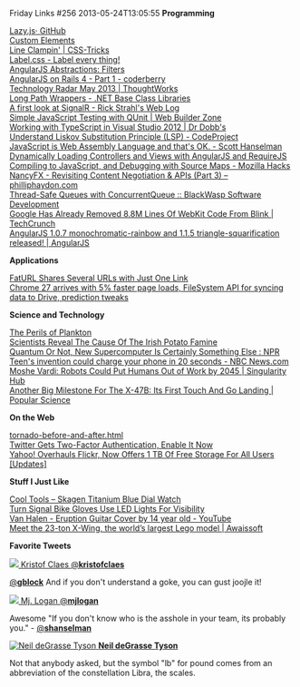 Friday Links #256
2013-05-24T13:05:55
**Programming**

[Lazy.js· GitHub](https://github.com/dtao/lazy.js?utm_source=javascriptweekly&utm_medium=email)  
[Custom Elements](http://www.w3.org/TR/custom-elements/?utm_source=html5weekly&utm_medium=email)  
[Line Clampin' | CSS-Tricks](http://css-tricks.com/line-clampin/?utm_source=html5weekly&utm_medium=email)  
[Label.css - Label every thing!](http://usablica.github.io/label.css/?utm_source=html5weekly&utm_medium=email#demo)  
[AngularJS Abstractions: Filters](http://odetocode.com/blogs/scott/archive/2013/05/20/angularjs-abstractions-filters.aspx)  
[AngularJS on Rails 4 - Part 1 - coderberry](http://coderberry.me/blog/2013/04/22/angularjs-on-rails-4-part-1/)  
[Technology Radar May 2013 | ThoughtWorks](http://www.thoughtworks.com/radar)  
[Long Path Wrappers - .NET Base Class Libraries](http://bcl.codeplex.com/wikipage?title=Long%20Path%20Samples&referringTitle=Long%20Path)  
[A first look at SignalR - Rick Strahl's Web Log](http://www.west-wind.com/weblog/posts/2013/May/22/A-first-look-at-SignalR?utm_source=feedly&utm_medium=feed&utm_campaign=Feed%3A+RickStrahl+%28Rick+Strahl%27s+WebLog%29)  
[Simple JavaScript Testing with QUnit | Web Builder Zone](http://css.dzone.com/articles/simple-javascript-testing?utm_source=feedburner&utm_medium=feed&utm_campaign=Feed%3A+zones%2Fcss+%28CSS+Zone%29)  
[Working with TypeScript in Visual Studio 2012 | Dr Dobb's](http://www.drdobbs.com/windows/working-with-typescript-in-visual-studio/240154792)  
[Understand Liskov Substitution Principle (LSP) - CodeProject](http://www.codeproject.com/Articles/595160/Understand-Liskov-Substitution-Principle-LSP)  
[JavaScript is Web Assembly Language and that's OK. - Scott Hanselman](http://www.hanselman.com/blog/JavaScriptIsWebAssemblyLanguageAndThatsOK.aspx)  
[Dynamically Loading Controllers and Views with AngularJS and RequireJS](http://weblogs.asp.net/dwahlin/archive/2013/05/22/dynamically-loading-controllers-and-views-with-angularjs-and-requirejs.aspx)  
[Compiling to JavaScript, and Debugging with Source Maps - Mozilla Hacks](https://hacks.mozilla.org/2013/05/compiling-to-javascript-and-debugging-with-source-maps/)  
[NancyFX - Revisiting Content Negotiation & APIs (Part 3) – philliphaydon.com](http://www.philliphaydon.com/2013/05/nancyfx-revisiting-content-negotiation-and-apis-part-3/)  
[Thread-Safe Queues with ConcurrentQueue :: BlackWasp Software Development](http://www.blackwasp.co.uk/ConcurrentQueue.aspx)  
[Google Has Already Removed 8.8M Lines Of WebKit Code From Blink | TechCrunch](http://techcrunch.com/2013/05/16/google-has-already-removed-8-8m-lines-of-webkit-code-from-blink/?utm_source=html5weekly&utm_medium=email)  
[AngularJS 1.0.7 monochromatic-rainbow and 1.1.5 triangle-squarification released! | AngularJS](http://blog.angularjs.org/2013/05/angularjs-107-monochromatic-rainbow-and.html)

**Applications**

[FatURL Shares Several URLs with Just One Link](http://lifehacker.com/faturl-shares-several-urls-with-just-one-link-507651552)  
[Chrome 27 arrives with 5% faster page loads, FileSystem API for syncing data to Drive, prediction tweaks](http://chrome%2027%20arrives%20with%205%25%20faster%20page%20loads%2c%20filesystem%20api%20for%20syncing%20data%20to%20drive%2c%20prediction%20tweaks%2c%20and%20more/)

**Science and Technology**

[The Perils of Plankton](http://sciencefriday.com/blogs/05/17/2013/the-perils-of-plankton.html?series=20)  
[Scientists Reveal The Cause Of The Irish Potato Famine](http://www.popsci.com/science/article/2013-05/cause-irish-potato-famine-has-been-discovered)  
[Quantum Or Not, New Supercomputer Is Certainly Something Else : NPR](http://www.npr.org/2013/05/22/185532608/quantum-or-not-new-supercomputer-is-certainly-something-else?ft=1&f=1019&utm_source=feedly)  
[Teen's invention could charge your phone in 20 seconds - NBC News.com](http://www.nbcnews.com/technology/teens-invention-could-charge-your-phone-20-seconds-1C9977955)  
[Moshe Vardi: Robots Could Put Humans Out of Work by 2045 | Singularity Hub](http://singularityhub.com/2013/05/15/moshe-vardi-robots-could-put-humans-out-of-work-by-2045/)  
[Another Big Milestone For The X-47B: Its First Touch And Go Landing | Popular Science](http://www.popsci.com/technology/article/2013-05/navys-x-47b-hits-carrier-deck-first-touch-and-go-maneuvers)

**On the Web**

[tornado-before-and-after.html](http://www.nytimes.com/interactive/2013/05/21/us/tornado-before-and-after.html?smid=pl-share&_r=0)  
[Twitter Gets Two-Factor Authentication, Enable It Now](http://lifehacker.com/twitter-gets-two-factor-authentication-enable-it-now-509354499?utm_campaign=socialflow_lifehacker_twitter&utm_source=lifehacker_twitter&utm_medium=socialflow)  
[Yahoo! Overhauls Flickr, Now Offers 1 TB Of Free Storage For All Users [Updates]](http://www.makeuseof.com/tag/flickr-now-offers-1-tb-of-free-space-for-all-behind-a-completely-redesigned-interface-updates/)

**Stuff I Just Like**

[Cool Tools – Skagen Titanium Blue Dial Watch](http://kk.org/cooltools/archives/11806?utm_source=feedly&utm_medium=feed&utm_campaign=Feed%3A+CoolTools+%28Cool+Tools%29)  
[Turn Signal Bike Gloves Use LED Lights For Visibility](http://www.bitrebels.com/technology/led-turn-signal-bike-gloves/)  
[Van Halen - Eruption Guitar Cover by 14 year old - YouTube](https://www.youtube.com/watch?feature=player_embedded&v=rV6SmY04WdE)  
[Meet the 23-ton X-Wing, the world’s largest Lego model | Awaissoft](https://awaissoft.wordpress.com/2013/05/23/meet-the-23-ton-x-wing-the-worlds-largest-lego-model/)

**Favorite Tweets**

[![](https://si0.twimg.com/profile_images/2520413740/ajhk6838ncw7ius8fik2_normal.jpeg) Kristof Claes @**kristofclaes**](https://twitter.com/kristofclaes)

[@**gblock**](https://twitter.com/gblock) And if you don't understand a goke, you can gust joojle it! 

[![](https://si0.twimg.com/profile_images/1192094623/64cd2e7b-0731-4bf6-a756-88fb86a2a18f_normal.png) Mj. Logan @**mjlogan**](https://twitter.com/mjlogan)

Awesome "If you don't know who is the asshole in your team, its probably you." - [@**shanselman**](https://twitter.com/shanselman)

[![Neil deGrasse Tyson](https://twimg0-a.akamaihd.net/profile_images/74188698/NeilTysonOriginsA-Crop_normal.jpg) **Neil deGrasse Tyson**](https://twitter.com/neiltyson)

Not that anybody asked, but the symbol "lb" for pound comes from an abbreviation of the constellation Libra, the scales. 
